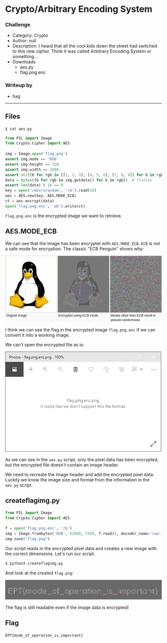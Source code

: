 # Crypto/Arbitrary Encoding System

### Challenge

- Category: Crypto
- Author: null
- Description: I heard that all the cool kids down the street had switched to this new cipher. Think it was called Arbitrary Encoding System or something...
- Downloads
  - aes.py
  - flag.png.enc

### Writeup by
- hag

---

## Files

`$ cat aes.py`
```python
from PIL import Image
from Crypto.Cipher import AES

img = Image.open('flag.png')
assert img.mode == 'RGB'
assert img.height == 250
assert img.width == 2000
assert str([b for rgb in [[1, 2, 3], [4, 5, 6], [7, 8, 9]] for b in rgb]) == '[1, 2, 3, 4, 5, 6, 7, 8, 9]'
data = bytes([b for rgb in img.getdata() for b in rgb])  # flatten
assert len(data) % 16 == 0
key = open('/dev/urandom', 'rb').read(16)
aes = AES.new(key, AES.MODE_ECB)
ct = aes.encrypt(data)
open('flag.png.enc', 'wb').write(ct)
```

`flag.png.enc` is the encrypted image we want to retrieve.



## AES.MODE_ECB

We can see that the image has been encryptet with `AES.MODE_ECB`. `ECB` is not a safe mode for encryption. The classic "ECB Penguin" shows why:

![](ecbpenguin.png)

I think we can see the flag in the encrypted image `flag.png.enc` if we can convert it into a working image.

We can't open the encrypted file as is:

![](imageerr.png)

As we can see in the `aes.py` script, only the pixel data has been encrypted, but the encrypted file doesn't contain an image header.

We need to recreate the image header and add the encrypted pixel data. Luckily we know the image size and format from the information in the `aes.py` script.


## createflagimg.py

```python
from PIL import Image
from Crypto.Cipher import AES

f = open('flag.png.enc', 'rb')
img = Image.frombytes('RGB', (2000, 250), f.read(), decoder_name='raw')
img.save("flag.png")

```

Our script reads in the encrypted pixel data and creates a new image with the correct dimensions. Let's run our script.


```bash
$ python3 createflagimg.py
```

And look at the created `flag.png`:

![](flag.png)

The flag is still readable even if the image data is encrypted!


## Flag

`EPT{mode_of_operation_is_important}`

